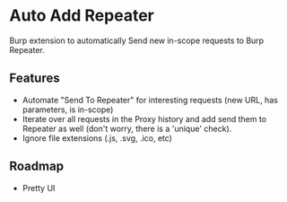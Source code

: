 # Auto Add Repeater

Burp extension to automatically Send new in-scope requests to Burp Repeater.

## Features

* Automate "Send To Repeater" for interesting requests (new URL, has parameters, is in-scope)
* Iterate over all requests in the Proxy history and add send them to Repeater as well (don't worry, there is a 'unique' check).
* Ignore file extensions (.js, .svg, .ico, etc)

## Roadmap

* Pretty UI
  
